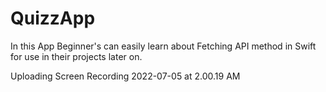 # QuizzApp
In this App Beginner's can easily learn about Fetching API method in Swift for use in their projects later on.  




Uploading Screen Recording 2022-07-05 at 2.00.19 AM

